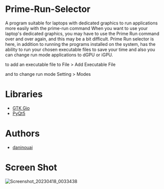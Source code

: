 # Prime-Run-Selector
A program suitable for laptops with dedicated graphics to run applications more easily with the prime-run command
When you want to use your laptop's dedicated graphics, 
you may have to use the Prime Run command over and 
over again, and this may be a bit difficult.
Prime Run selector is here, in addition to running the 
programs installed on the system, has the ability to run 
your chosen executable files to save your time and also
you can change run mode applications to dGPU or iGPU.

to add an executable file to File > Add Executable File

and to change run mode Setting > Modes

# Libraries
* [GTK Gio](https://docs.gtk.org/gio/iface.AppInfo.html)
* [PyQt5](https://www.riverbankcomputing.com/software/pyqt/)

# Authors
* [daninouai](https://github.com/daninouai)

# Screen Shot
![Screenshot_20230418_0033438](https://user-images.githubusercontent.com/127943536/232612703-0bbd65fe-c523-4426-b92f-2ded8fc4ba52.png)
